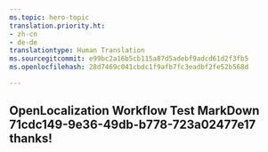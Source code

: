```yaml
---
ms.topic: hero-topic
translation.priority.ht:
- zh-cn
- de-de
translationtype: Human Translation
ms.sourcegitcommit: e99bc2a16b5cb115a87d5adebf9adcd61d2f3fb5
ms.openlocfilehash: 28d7469c041cbdc1f9afb7fc3eadbf2fe52b568d

---
```

## OpenLocalization Workflow Test MarkDown 71cdc149-9e36-49db-b778-723a02477e17 thanks!



<!--HONumber=Jul16_HO4-->


